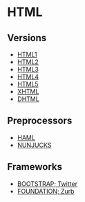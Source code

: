 # HTML

## Versions
- [HTML1]()
- [HTML2]()
- [HTML3]()
- [HTML4]()
- [HTML5]()
- [XHTML]()
- [DHTML]()

## Preprocessors
- [HAML]()
- [NUNJUCKS]()

<!-- ### Resources -->
<!-- https://css-tricks.com/comparing-html-preprocessor-features/ -->

## Frameworks
- [BOOTSTRAP; Twitter]()
- [FOUNDATION; Zurb]()

<!-- ## Resources -->
<!-- https://en.wikipedia.org/wiki/HTML -->
<!-- https://www.w3schools.com/html/ -->
<!-- https://www.codecademy.com/learn/learn-html -->
<!-- https://developer.mozilla.org/en-US/docs/Web/HTML -->
<!-- https://code.visualstudio.com/docs/languages/html -->
